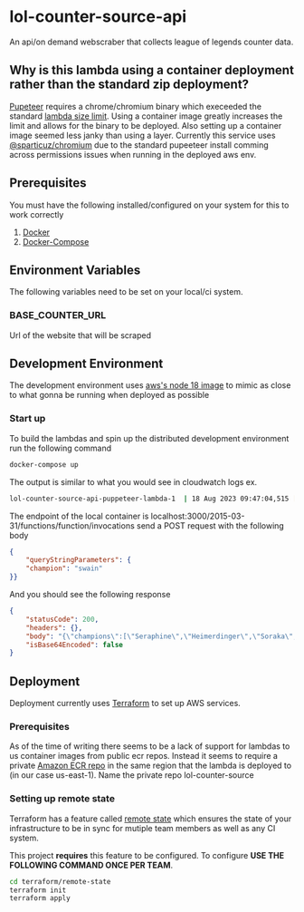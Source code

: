 # lol-counter-source-api
An api/on demand webscraber that collects league of legends counter data.

## Why is this lambda using a container deployment rather than the standard zip deployment?
[Pupeteer](https://pptr.dev/) requires a chrome/chromium binary which execeeded the standard [lambda size limit](https://docs.aws.amazon.com/lambda/latest/dg/gettingstarted-limits.html#function-configuration-deployment-and-execution). Using a container image greatly increases the limit and allows for the binary to be deployed. Also setting up a container image seemed less janky than using a layer. Currently this service uses [@sparticuz/chromium](https://github.com/Sparticuz/chromium) due to the standard pupeeteer install comming across permissions issues when running in the deployed aws env.

## Prerequisites
You must have the following installed/configured on your system for this to work correctly<br />
1. [Docker](https://www.docker.com/)
2. [Docker-Compose](https://docs.docker.com/compose/)

## Environment Variables
The following variables need to be set on your local/ci system.
### BASE_COUNTER_URL
Url of the website that will be scraped


## Development Environment
The development environment uses [aws's node 18 image](https://gallery.ecr.aws/lambda/nodejs) to mimic as close to what gonna be running when deployed as possible

### Start up
To build the lambdas and spin up the distributed development environment run the following command

```bash
docker-compose up
```

The output is similar to what you would see in cloudwatch logs ex.

```bash
lol-counter-source-api-puppeteer-lambda-1  | 18 Aug 2023 09:47:04,515 [INFO] (rapid) exec '/var/runtime/bootstrap' (cwd=/var/task, handler=)
```

The endpoint of the local container is localhost:3000/2015-03-31/functions/function/invocations send a POST request with the following body
```json
{
    "queryStringParameters": {
	"champion": "swain"
}}
```
And you should see the following response
```json
{
	"statusCode": 200,
	"headers": {},
	"body": "{\"champions\":[\"Seraphine\",\"Heimerdinger\",\"Soraka\",\"Morgana\",\"Lulu\",\"Sona\",\"Nami\",\"Janna\",\"Karma\",\"Zyra\"],\"winRates\":[\"60.58% WR\",\"60.42% WR\",\"57.56% WR\",\"55.9% WR\",\"55.52% WR\",\"54.55% WR\",\"54.09% WR\",\"53.99% WR\",\"53.99% WR\",\"53.97% WR\"]}",
	"isBase64Encoded": false
}
```

## Deployment
Deployment currently uses [Terraform](https://www.terraform.io/) to set up AWS services.
### Prerequisites
As of the time of writing there seems to be a lack of support for lambdas to us container images from public ecr repos. Instead it seems to require a private [Amazon ECR repo](https://us-east-1.console.aws.amazon.com/ecr/repositories?region=us-east-1) in the same region that the lambda is deployed to (in our case us-east-1). Name the private repo lol-counter-source 

### Setting up remote state
Terraform has a feature called [remote state](https://www.terraform.io/docs/state/remote.html) which ensures the state of your infrastructure to be in sync for mutiple team members as well as any CI system.

This project **requires** this feature to be configured. To configure **USE THE FOLLOWING COMMAND ONCE PER TEAM**.

```bash
cd terraform/remote-state
terraform init
terraform apply
```


